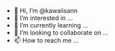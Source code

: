 - 👋 Hi, I’m @kawaiisann
- 👀 I’m interested in ...
- 🌱 I’m currently learning ...
- 💞️ I’m looking to collaborate on ...
- 📫 How to reach me ...

<!---
kawaiisann/kawaiisann is a ✨ special ✨ repository because its `README.md` (this file) appears on your GitHub profile.
You can click the Preview link to take a look at your changes.
--->
